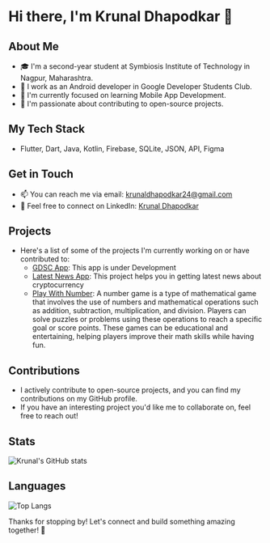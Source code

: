 # Hi there, I'm Krunal Dhapodkar 👋

## About Me
- 🎓 I'm a second-year student at Symbiosis Institute of Technology in Nagpur, Maharashtra.
- 💼 I work as an Android developer in Google Developer Students Club.
- 🌱 I'm currently focused on learning Mobile App Development.
- 👀 I'm passionate about contributing to open-source projects.

## My Tech Stack
- Flutter, Dart, Java, Kotlin, Firebase, SQLite, JSON, API, Figma

## Get in Touch
- 📫 You can reach me via email: [krunaldhapodkar24@gmail.com](mailto:krunaldhapodkar24@gmail.com)
- 📱 Feel free to connect on LinkedIn: [Krunal Dhapodkar](https://www.linkedin.com/in/krunal-dhapodkar-23b3411a1/)

## Projects
- Here's a list of some of the projects I'm currently working on or have contributed to:
  - [GDSC App](https://github.com/Krunal-375/GDSC_android): This app is under Development
  - [Latest News App](https://github.com/Krunal-375/LatestNewsApp): This project helps you in getting latest news about cryptocurrency
  - [Play With Number](https://github.com/Krunal-375/play-with-number): A number game is a type of mathematical game that involves the use of numbers and mathematical operations such as addition, subtraction, multiplication, and division. Players can solve puzzles or problems using these operations to reach a specific goal or score points. These games can be educational and entertaining, helping players improve their math skills while having fun.

## Contributions
- I actively contribute to open-source projects, and you can find my contributions on my GitHub profile.
- If you have an interesting project you'd like me to collaborate on, feel free to reach out!

## Stats
![Krunal's GitHub stats](https://github-readme-stats.vercel.app/api?username=Krunal-375&show_icons=true&theme=dark)

## Languages
![Top Langs](https://github-readme-stats.vercel.app/api/top-langs/?username=Krunal-375&layout=compact&theme=dark)

Thanks for stopping by! Let's connect and build something amazing together! 🚀
